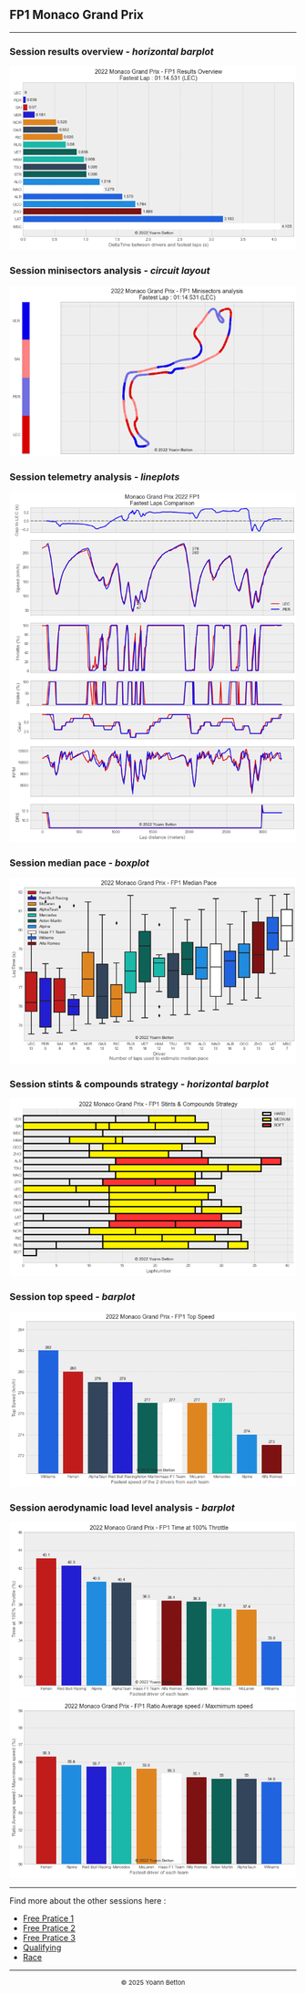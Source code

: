 ## FP1 Monaco Grand Prix

---

### Session results overview - *horizontal barplot*

<img src="/output/2022-05-29_Monaco_Grand_Prix/fp1_results_overview_white.png?raw=true"/>

### Session minisectors analysis - *circuit layout*

<img src="/output/2022-05-29_Monaco_Grand_Prix/fp1_minisectors_analysis_white.png?raw=true"/>

### Session telemetry analysis - *lineplots*

<img src="/output/2022-05-29_Monaco_Grand_Prix/fp1_telemetry_analysis_white.png?raw=true"/>

### Session median pace - *boxplot*

<img src="/output/2022-05-29_Monaco_Grand_Prix/fp1_median_pace_white.png?raw=true"/>

### Session stints & compounds strategy - *horizontal barplot*

<img src="/output/2022-05-29_Monaco_Grand_Prix/fp1_stints_compounds_stategy_white.png?raw=true"/>

### Session top speed - *barplot*

<img src="/output/2022-05-29_Monaco_Grand_Prix/topspeed_fp1_white.png?raw=true"/>

### Session aerodynamic load level analysis - *barplot*

<img src="/output/2022-05-29_Monaco_Grand_Prix/fp1_maximum_throttle_white.png?raw=true"/>

<img src="/output/2022-05-29_Monaco_Grand_Prix/fp1_speed_ratio_white.png?raw=true"/>

--- 

Find more about the other sessions here :
  - [Free Pratice 1](/page/FP1/2022-05-29_Monaco_Grand_Prix)  
  - [Free Pratice 2](/page/FP2/2022-05-29_Monaco_Grand_Prix) 
  - [Free Pratice 3](/page/FP3/2022-05-29_Monaco_Grand_Prix)
  - [Qualifying](/page/Qualifying/2022-05-29_Monaco_Grand_Prix) 
  - [Race](/page/Race/2022-05-29_Monaco_Grand_Prix)

---

<div style="text-align: center">
  <p style="font-size:11px">&copy; 2025 Yoann Betton</p>
</div>

<!-- ---

<p style="font-size:11px">Page generated from <a href="https://github.com/yoannbtn/yoannbtn.github.io">github.com/yoannbtn</a>.</p> -->